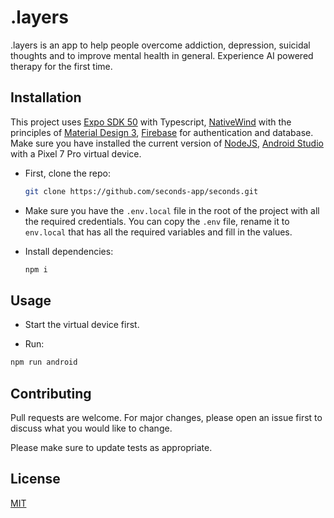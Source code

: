 # .layers

.layers is an app to help people overcome addiction, depression, suicidal thoughts and to improve mental health in general. Experience AI powered therapy for the first time.

## Installation

This project uses [Expo SDK 50](https://docs.expo.dev/) with Typescript, [NativeWind](https://www.nativewind.dev/) with the principles of [Material Design 3](https://material.io/), [Firebase](https://firebase.google.com/) for authentication and database. Make sure you have installed the current version of [NodeJS](https://nodejs.org/en/), [Android Studio](https://developer.android.com/studio) with a Pixel 7 Pro virtual device.

- First, clone the repo:

  ```bash
  git clone https://github.com/seconds-app/seconds.git
  ```

- Make sure you have the `.env.local` file in the root of the project with all the required credentials. You can copy the `.env` file, rename it to `env.local` that has all the required variables and fill in the values.

- Install dependencies:

  ```bash
  npm i
  ```

## Usage

 - Start the virtual device first.

 - Run:

```python
npm run android
```

## Contributing

Pull requests are welcome. For major changes, please open an issue first
to discuss what you would like to change.

Please make sure to update tests as appropriate.

## License

[MIT](https://choosealicense.com/licenses/mit/)
